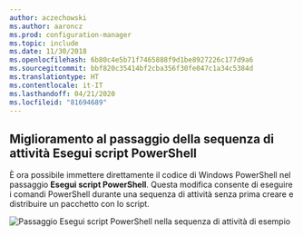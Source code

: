 ```yaml
---
author: aczechowski
ms.author: aaroncz
ms.prod: configuration-manager
ms.topic: include
ms.date: 11/30/2018
ms.openlocfilehash: 6b80c4e5b71f7465888f9d1be8927226c177d9a6
ms.sourcegitcommit: bbf820c35414bf2cba356f30fe047c1a34c5384d
ms.translationtype: HT
ms.contentlocale: it-IT
ms.lasthandoff: 04/21/2020
ms.locfileid: "81694689"
---
```

## <a name="improvement-to-run-powershell-script-task-sequence-step"></a><a name="bkmk_posh"></a> Miglioramento al passaggio della sequenza di attività Esegui script PowerShell
<!--1359389-->
È ora possibile immettere direttamente il codice di Windows PowerShell nel passaggio **Esegui script PowerShell**. Questa modifica consente di eseguire i comandi PowerShell durante una sequenza di attività senza prima creare e distribuire un pacchetto con lo script.

![Passaggio Esegui script PowerShell nella sequenza di attività di esempio](../../media/1359389-powershell-ts-step.png)

